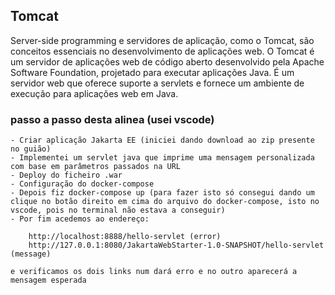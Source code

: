 ## Tomcat

Server-side programming e servidores de aplicação, como o Tomcat, são conceitos essenciais no desenvolvimento de aplicações web. O Tomcat é um servidor de aplicações web de código aberto desenvolvido pela Apache Software Foundation, projetado para executar aplicações Java. É um servidor web que oferece suporte a servlets e fornece um ambiente de execução para aplicações web em Java.

### passo a passo desta alinea (usei vscode)

    - Criar aplicação Jakarta EE (iniciei dando download ao zip presente no guião) 
    - Implementei um servlet java que imprime uma mensagem personalizada com base em parâmetros passados na URL
    - Deploy do ficheiro .war
    - Configuração do docker-compose 
    - Depois fiz docker-compose up (para fazer isto só consegui dando um clique no botão direito em cima do arquivo do docker-compose, isto no vscode, pois no terminal não estava a conseguir)
    - Por fim acedemos ao endereço:
    
        http://localhost:8888/hello-servlet (error)
        http://127.0.0.1:8080/JakartaWebStarter-1.0-SNAPSHOT/hello-servlet (message)

    e verificamos os dois links num dará erro e no outro aparecerá a mensagem esperada